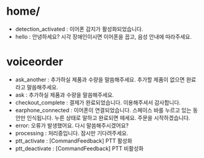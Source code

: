 # home/

-   detection_activated : 이어폰 감지가 활성화되었습니다.
-   hello : 안녕하세요? 시각 장애인이시면 이어폰을 꼽고, 음성 안내에 따라주세요.

# voiceorder

-   ask_another : 추가하실 제품과 수량을 말씀해주세요. 추가할 제품이 없으면 완료라고 말씀해주세요.
-   ask : 추가하실 제품과 수량을 말씀해주세요.
-   checkout_complete : 결제가 완료되었습니다. 이용해주셔서 감사합니다.
-   earphone_connected : 이어폰이 연결되었습니다. 스페이스 바를 누르고 있는 동안만 인식됩니다. 누른 상태로 말하고 완료되면 떼세요. 주문을 시작하겠습니다.
-   error: 오류가 발생했어요. 다시 말씀해주시겠어요?
-   processing : 처리중입니다. 잠시만 기다려주세요.
-   ptt_activate : [CommandFeedback] PTT 활성화
-   ptt_deactivate : [CommandFeedback] PTT 비활성화
